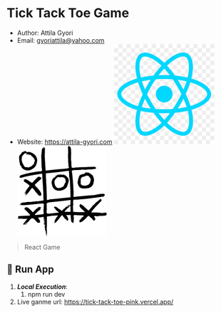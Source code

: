 # Tick Tack Toe Game

- Author: Attila Gyori
- Email: gyoriattila@yahoo.com
- Website: https://attila-gyori.com
  ![React](assets/react.png)
  ![Game](public/game-logo.png)

> React Game

## 🚀 Run App

1. **_Local Execution_**:
   1. npm run dev
2. Live ganme url: https://tick-tack-toe-pink.vercel.app/
